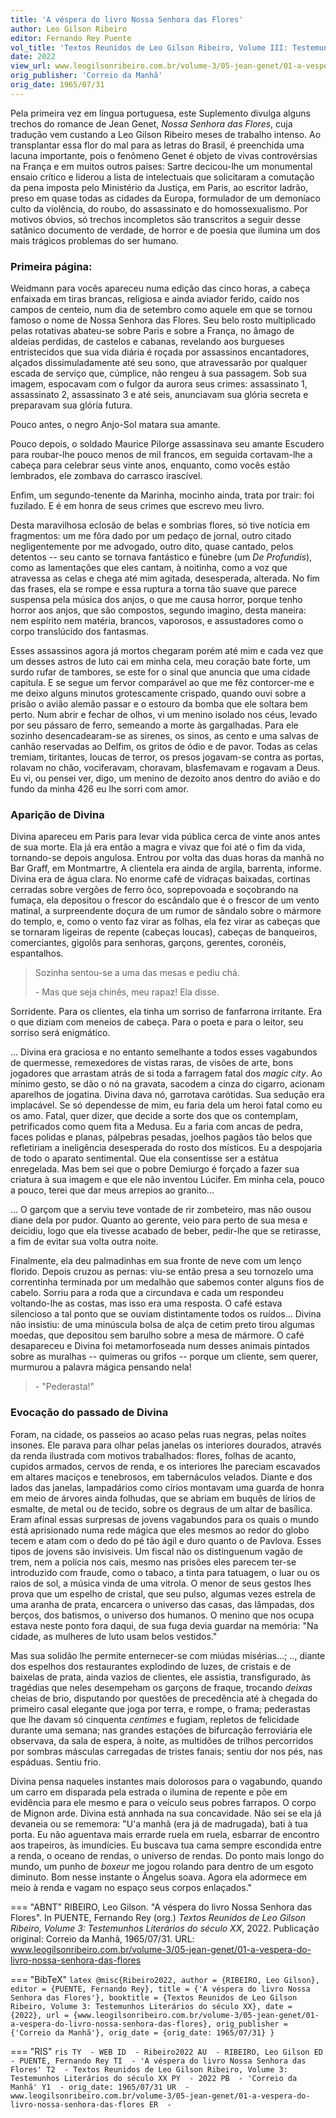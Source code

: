 ```yaml
---
title: 'A véspera do livro Nossa Senhora das Flores'
author: Leo Gilson Ribeiro
editor: Fernando Rey Puente
vol_title: 'Textos Reunidos de Leo Gilson Ribeiro, Volume III: Testemunhos Literários do século XX'
date: 2022
view_url: www.leogilsonribeiro.com.br/volume-3/05-jean-genet/01-a-vespera-do-livro-nossa-senhora-das-flores
orig_publisher: 'Correio da Manhã'
orig_date: 1965/07/31
---
```


Pela primeira vez em língua portuguesa, este Suplemento divulga alguns trechos do romance de Jean Genet, *Nossa Senhora das Flores*, cuja tradução vem custando a Leo Gilson Ribeiro meses de trabalho intenso. Ao transplantar essa flor do mal para as letras do Brasil, é preenchida uma lacuna importante, pois o fenômeno Genet é objeto de vivas controvérsias na França e em muitos outros países: Sartre decicou-lhe um monumental ensaio crítico e liderou a lista de intelectuais que solicitaram a comutação da pena imposta pelo Ministério da Justiça, em Paris, ao escritor ladrão, preso em quase todas as cidades da Europa, formulador de um demoníaco culto da violência, do roubo, do assassinato e do homossexualismo. Por motivos óbvios, só trechos incompletos são transcritos a seguir desse satânico documento de verdade, de horror e de poesia que ilumina um dos mais trágicos problemas do ser humano.

### Primeira página:

Weidmann para vocês apareceu numa edição das cinco horas, a cabeça enfaixada em tiras brancas, religiosa e ainda aviador ferido, caído nos campos de centeio, num dia de setembro como aquele em que se tornou famoso o nome de Nossa Senhora das Flores. Seu belo rosto multiplicado pelas rotativas abateu-se sobre Paris e sobre a França, no âmago de aldeias perdidas, de castelos e cabanas, revelando aos burgueses entristecidos que sua vida diária é roçada por assassinos encantadores, alçados dissimuladamente até seu sono, que atravessarão por qualquer escada de serviço que, cúmplice, não rengeu à sua passagem. Sob sua imagem, espocavam com o fulgor da aurora seus crimes: assassinato 1, assassinato 2, assassinato 3 e até seis, anunciavam sua glória secreta e preparavam sua glória futura.

Pouco antes, o negro Anjo-Sol matara sua amante.

Pouco depois, o soldado Maurice Pilorge assassinava seu amante Escudero para roubar-lhe pouco menos de mil francos, em seguida cortavam-lhe a cabeça para celebrar seus vinte anos, enquanto, como vocês estão lembrados, ele zombava do carrasco irascível.

Enfim, um segundo-tenente da Marinha, mocinho ainda, trata por trair: foi fuzilado. E é em honra de seus crimes que escrevo meu livro.

Desta maravilhosa eclosão de belas e sombrias flores, só tive notícia em fragmentos: um me fôra dado por um pedaço de jornal, outro citado negligentemente por me advogado, outro dito, quase cantado, pelos detentos -- seu canto se tornava fantástico e fúnebre (um *De Profundis*), como as lamentações que eles cantam, à noitinha, como a voz que atravessa as celas e chega até mim agitada, desesperada, alterada. No fim das frases, ela se rompe e essa ruptura a torna tão suave que parece suspensa pela música dos anjos, o que me causa horror, porque tenho horror aos anjos, que são compostos, segundo imagino, desta maneira: nem espírito nem matéria, brancos, vaporosos, e assustadores como o corpo translúcido dos fantasmas.

Esses assassinos agora já mortos chegaram porém até mim e cada vez que um desses astros de luto cai em minha cela, meu coração bate forte, um surdo rufar de tambores, se este for o sinal que anuncia que uma cidade capitula. E se segue um fervor comparável ao que me fêz contorcer-me e me deixo alguns minutos grotescamente crispado, quando ouvi sobre a prisão o avião alemão passar e o estouro da bomba que ele soltara bem perto. Num abrir e fechar de olhos, vi um menino isolado nos céus, levado por seu pássaro de ferro, semeando a morte às gargalhadas. Para ele sozinho desencadearam-se as sirenes, os sinos, as cento e uma salvas de canhão reservadas ao Delfim, os gritos de ódio e de pavor. Todas as celas tremiam, tiritantes, loucas de terror, os presos jogavam-se contra as portas, rolavam no chão, vociferavam, choravam, blasfemavam e rogavam a Deus. Eu vi, ou pensei ver, digo, um menino de dezoito anos dentro do avião e do fundo da minha 426 eu lhe sorri com amor.

### Aparição de Divina

Divina apareceu em Paris para levar vida pública cerca de vinte anos antes de sua morte. Ela já era então a magra e vivaz que foi até o fim da vida, tornando-se depois angulosa. Entrou por volta das duas horas da manhã no Bar Graff, em Montmartre, A clientela era ainda de argila, barrenta, informe. Divina era de água clara. No enorme café de vidraças baixadas, cortinas cerradas sobre vergões de ferro ôco, soprepovoada e soçobrando na fumaça, ela depositou o frescor do escândalo que é o frescor de um vento matinal, a surpreendente doçura de um rumor de sândalo sobre o mármore do templo, e, como o vento faz virar as folhas, ela fez virar as cabeças que se tornaram ligeiras de repente (cabeças loucas), cabeças de banqueiros, comerciantes, gigolôs para senhoras, garçons, gerentes, coronéis, espantalhos.

> Sozinha sentou-se a uma das mesas e pediu chá.
>
> \- Mas que seja chinês, meu rapaz! Ela disse.

Sorridente. Para os clientes, ela tinha um sorriso de fanfarrona irritante. Era o que diziam com meneios de cabeça. Para o poeta e para o leitor, seu sorriso será enigmático.

\... Divina era graciosa e no entanto semelhante a todos esses vagabundos de quermesse, remexedores de vistas raras, de visões de arte, bons jogadores que arrastam atrás de si toda a farragem fatal dos *magic city*. Ao mínimo gesto, se dão o nó na gravata, sacodem a cinza do cigarro, acionam aparelhos de jogatina. Divina dava nó, garrotava carótidas. Sua sedução era implacável. Se só dependesse de mim, eu faria dela um heroi fatal como eu os amo. Fatal, quer dizer, que decide a sorte dos que os contemplam, petrificados como quem fita a Medusa. Eu a faria com ancas de pedra, faces polidas e planas, pálpebras pesadas, joelhos pagãos tão belos que refletiriam a ineligência desesperada do rosto dos místicos. Eu a despojaria de todo o aparato sentimental. Que ela consentisse ser a estátua enregelada. Mas bem sei que o pobre Demiurgo é forçado a fazer sua criatura à sua imagem e que ele não inventou Lúcifer. Em minha cela, pouco a pouco, terei que dar meus arrepios ao granito\...

\... O garçom que a serviu teve vontade de rir zombeteiro, mas não ousou diane dela por pudor. Quanto ao gerente, veio para perto de sua mesa e deicidiu, logo que ela tivesse acabado de beber, pedir-lhe que se retirasse, a fim de evitar sua volta outra noite.

Finalmente, ela deu palmadinhas em sua fronte de neve com um lenço florido. Depois cruzou as pernas: viu-se então presa a seu tornozelo uma correntinha terminada por um medalhão que sabemos conter alguns fios de cabelo. Sorriu para a roda que a circundava e cada um respondeu voltando-lhe as costas, mas isso era uma resposta. O café estava silencioso a tal ponto que se ouviam distintamente todos os ruídos\... Divina não insistiu: de uma minúscula bolsa de alça de cetim preto tirou algumas moedas, que depositou sem barulho sobre a mesa de mármore. O café desapareceu e Divina foi metamorfoseada num desses animais pintados sobre as muralhas -- quimeras ou grifos -- porque um cliente, sem querer, murmurou a palavra mágica pensando nela!

> \- "Pederasta!"

### Evocação do passado de Divina

Foram, na cidade, os passeios ao acaso pelas ruas negras, pelas noites insones. Ele parava para olhar pelas janelas os interiores dourados, através da renda ilustrada com motivos trabalhados: flores, folhas de acanto, cupidos armados, cervos de renda, e os interiores lhe pareciam escavados em altares maciços e tenebrosos, em tabernáculos velados. Diante e dos lados das janelas, lampadários como círios montavam uma guarda de honra em meio de árvores ainda folhudas, que se abriam em buquês de lírios de esmalte, de metal ou de tecido, sobre os degraus de um altar de basílica. Eram afinal essas surpresas de jovens vagabundos para os quais o mundo está aprisionado numa rede mágica que eles mesmos ao redor do globo tecem e atam com o dedo do pé tão ágil e duro quanto o de Pavlova. Esses tipos de jovens são invisiveis. Um fiscal não os distinguenum vagão de trem, nem a polícia nos cais, mesmo nas prisões eles parecem ter-se introduzido com fraude, como o tabaco, a tinta para tatuagem, o luar ou os raios de sol, a música vinda de uma vitrola. O menor de seus gestos lhes prova que um espelho de cristal, que seu pulso, algumas vezes estrela de uma aranha de prata, encarcera o universo das casas, das lâmpadas, dos berços, dos batismos, o universo dos humanos. O menino que nos ocupa estava neste ponto fora daqui, de sua fuga devia guardar na memória: "Na cidade, as mulheres de luto usam belos vestidos."

Mas sua solidão lhe permite enternecer-se com miúdas misérias\...; .., diante dos espelhos dos restaurantes explodindo de luzes, de cristais e de baixelas de prata, ainda vazios de clientes, ele assistia, transfigurado, às tragédias que neles desempeham os garçons de fraque, trocando *deixas* cheias de brio, disputando por questões de precedência até à chegada do primeiro casal elegante que joga por terra, e rompe, o frama; pederastas que lhe davam só cinquenta *centimes* e fugiam, repletos de felicidade durante uma semana; nas grandes estações de bifurcação ferroviária ele observava, da sala de espera, à noite, as multidões de trilhos percorridos por sombras másculas carregadas de tristes fanais; sentiu dor nos pés, nas espáduas. Sentiu frio.

Divina pensa naqueles instantes mais dolorosos para o vagabundo, quando um carro em disparada pela estrada o ilumina de repente e põe em evidência para ele mesmo e para o veículo seus pobres farrapos. O corpo de Mignon arde. Divina está annhada na sua concavidade. Não sei se ela já devaneia ou se rememora: "U'a manhã (era já de madrugada), bati à tua porta. Eu não aguentava mais errarde ruela em ruela, esbarrar de encontro aos trapeiros, às imundícies. Eu buscava tua cama sempre escondida entre a renda, o oceano de rendas, o universo de rendas. Do ponto mais longo do mundo, um punho de *boxeur* me jogou rolando para dentro de um esgoto diminuto. Bom nesse instante o Ângelus soava. Agora ela adormece em meio à renda e vagam no espaço seus corpos enlaçados."


=== "ABNT"
    RIBEIRO, Leo Gilson. "A véspera do livro Nossa Senhora das Flores". In PUENTE, Fernando Rey (org.) <em>Textos Reunidos de Leo Gilson Ribeiro, Volume 3: Testemunhos Literários do século XX</em>, 2022. Publicação original: Correio da Manhã, 1965/07/31. URL: <a href="yml_view_url">www.leogilsonribeiro.com.br/volume-3/05-jean-genet/01-a-vespera-do-livro-nossa-senhora-das-flores</a>

=== "BibTeX"
    ```latex
    @misc{Ribeiro2022,
    author = {RIBEIRO, Leo Gilson},
    editor = {PUENTE, Fernando Rey},
    title = {'A véspera do livro Nossa Senhora das Flores'},
    booktitle = {Textos Reunidos de Leo Gilson Ribeiro, Volume 3: Testemunhos Literários do século XX},
    date = {2022},
    url = {www.leogilsonribeiro.com.br/volume-3/05-jean-genet/01-a-vespera-do-livro-nossa-senhora-das-flores},
    orig_publisher = {'Correio da Manhã'},
    orig_date = {orig_date: 1965/07/31}
    }
    ```

=== "RIS"
    ```ris
    TY  - WEB
    ID  - Ribeiro2022
    AU  - RIBEIRO, Leo Gilson
    ED  - PUENTE, Fernando Rey
    TI  - 'A véspera do livro Nossa Senhora das Flores'
    T2  - Textos Reunidos de Leo Gilson Ribeiro, Volume 3: Testemunhos Literários do século XX
    PY  - 2022
    PB  - 'Correio da Manhã'
    Y1  - orig_date: 1965/07/31
    UR  - www.leogilsonribeiro.com.br/volume-3/05-jean-genet/01-a-vespera-do-livro-nossa-senhora-das-flores
    ER  - 
    ```
